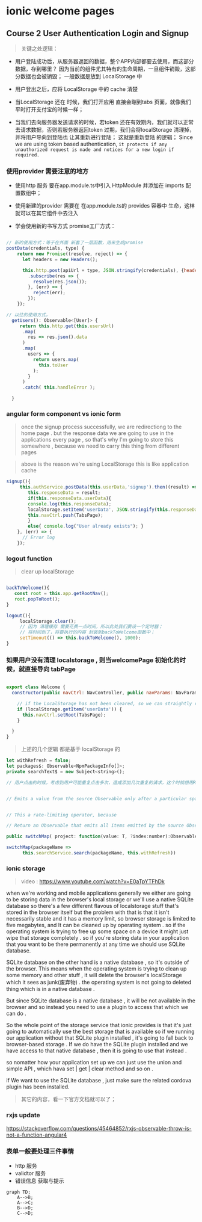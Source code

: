 # ionic welcome pages



## Course 2 User Authentication Login and Signup


>  关键之处逻辑： 

* 用户登陆成功后，从服务器返回的数据，整个APP内部都要去使用，而这部分数据，存到哪里？ 因为当前的组件尤其特有的生命周期，一旦组件销毁，这部分数据也会被销毁； 一般数据是放到 LocalStorage 中

* 用户登出之后，应将 LocalStorage 中的 cache 清楚

* 当LocalStorage 还在 时候，我们打开应用 直接会蹦到tabs 页面，就像我们平时打开支付宝的时候一样；

* 当我们去向服务器发送请求的时候，若token 还在有效期内，我们就可以正常去请求数据，否则若服务器返回token 过期，我们会将localStorage 清理掉，并将用户导向到登陆也 让其重新进行登陆； 这就是重新登陆 的逻辑； Since we are using token based authentication, `it protects if any unauthorized request is made and notices for a new login if required.`

### 使用provider 需要注意的地方

* 使用http 服务 要在app.module.ts中引入 HttpModule 并添加在 imports 配置数组中；

* 使用新建的provider 需要在 在app.module.ts的 provides 容器中 生命，这样就可以在其它组件中去注入

* 学会使用新的书写方式 promise工厂方式：

```js

// 新的使用方式：等于在外面 新套了一层函数，用来生成promise 
postData(credentials, type) {
    return new Promise((resolve, reject) => {
      let headers = new Headers();

      this.http.post(apiUrl + type, JSON.stringify(credentials), {headers: headers})
        .subscribe(res => {
          resolve(res.json());
        }, (err) => {
          reject(err);
        });
    });

```

```js
// 以往的使用方式，
  getUsers(): Observable<[User]> {
     return this.http.get(this.usersUrl)
      .map(
        res => res.json().data
      )
      .map(
        users => {
          return users.map(
            this.toUser
          );
        }
      )
      .catch( this.handleError );

  }

```




### angular form component  vs ionic form

> once the signup process successfully, we are redirectiong to the home page . but the response data we are going to use in the applications every page , so that's why I'm going to store this somewhere , because we need to carry this thing from different pages

> above is the reason we're using LocalStorage this is like application cache 

```js
signup(){
     this.authService.postData(this.userData,'signup').then((result) => {
        this.responseData = result;
        if(this.responseData.userData){
        console.log(this.responseData);
        localStorage.setItem('userData', JSON.stringify(this.responseData));
        this.navCtrl.push(TabsPage);
        }
        else{ console.log("User already exists"); }
    }, (err) => {
      // Error log
    });

```

### logout function 

>  clear up localStorage 

```js

backToWelcome(){
   const root = this.app.getRootNav();
   root.popToRoot();
}

logout(){
     localStorage.clear();
     // 因为 清理缓存 需要花费一点时间，所以此处我们要设一个定时器；
     // 将时间到了，将要执行的内容 封装到backToWelcome函数中；
     setTimeout(() => this.backToWelcome(), 1000);
}

```

### 如果用户没有清理 localstorage , 则当welcomePage 初始化的时候，就直接导向 tabPage


```js

export class Welcome {
  constructor(public navCtrl: NavController, public navParams: NavParams) {

    // if the LocalStorage has not been cleared, so we can straightly redirect to tabPage
    if (localStorage.getItem('userData')) {
      this.navCtrl.setRoot(TabsPage);
    }

  }
}

```

> 上述的几个逻辑 都是基于 localStorage 的


```js
let withRefresh = false;
let packages$: Observable<NpmPackageInfo[]>;
private searchText$ = new Subject<string>();

// 用户点击的时候，考虑到用户可能重复点击多次，造成添加几次重复的请求，这个时候想用Rxjs的debounceTime，switchMap来过滤 请求，只保留用户一次操作。


// Emits a value from the source Observable only after a particular span has passed without another source emission


// This a rate-limiting operator, because 

// Return an Observable that emits all items emitted by the source Observable that are distinct by comparision from the previous item.

public switchMap( project: function(value: T, ?index:number):ObservableInput, resultSelector: function(outerValue:T, innerValue:I, outerIndex: number, innerIndex: number):any ): Observable

switchMap(packageName =>
      this.searchService.search(packageName, this.withRefresh))


```

### ionic storage

> video : https://www.youtube.com/watch?v=E0aTpYTFhDk

when we're working and mobile applications generally we either are going to be storing data in the browser's local storage or we'll use a native SQLite database so there's a few different flavous of localstorage stuff that's stored in the browser itself but the problem with that is that it isn't necessarily stable and it has a memory limit, so browser storage is limited to five megabytes, and It can be cleaned up by operating system . so if the operating system is trying to free up some space on a device it might just wipe that storage completely . so if you're storing data in your application that you want to be there permanently at any time  we should use SQLite database.

SQLite database on the other hand is a native database , so it's outside of the browser. This means when the operating system is trying to clean up some memory and other stuff , it will delete the browser's localStorage which it sees as junk(废弃物) . the operating system is not going to deleted thing which is in a native database . 

But since SQLite database is a native database , it will be not available in the browser and so instead you need to use a plugin to access that which we can do . 

So the whole point of the storage service that ionic provides is that it's just going to automatically use the best storage that is available so if we running our application without that SQLite plugin installed , it's going to fall back to browser-based storage . If we do have the SQLite plugin installed and we have access to that native database , then it is going to use that instead .

so nomatter how your application set up we can just use the union and simple API , which hava set | get | clear method and so on . 

if We want to use the SQLite database , just make sure the related cordova plugin has been installed.

> 其它的内容，看一下官方文档就可以了；


### rxjs update

https://stackoverflow.com/questions/45464852/rxjs-observable-throw-is-not-a-function-angular4


### 表单一般要处理三件事情

* http 服务
* validtor 服务
* 错误信息 获取与提示 


```mermaid
graph TD;
    A-->B;
    A-->C;
    B-->D;
    C-->D;
```

